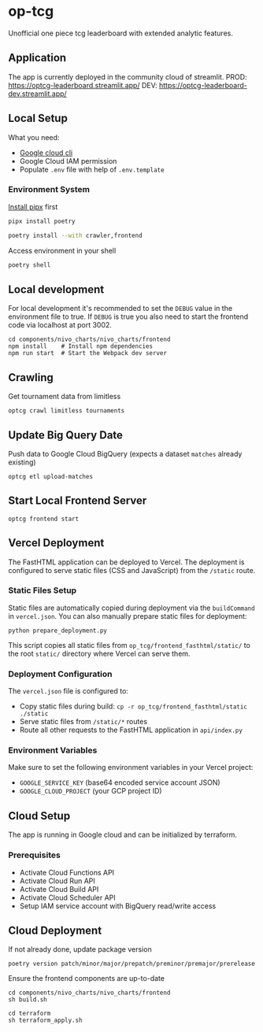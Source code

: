 # op-tcg
Unofficial one piece tcg leaderboard with extended analytic features. 

## Application
The app is currently deployed in the community cloud of streamlit.
PROD: https://optcg-leaderboard.streamlit.app/
DEV: https://optcg-leaderboard-dev.streamlit.app/

## Local Setup

What you need:
* [Google cloud cli](https://cloud.google.com/sdk/docs/install-sdk?hl=de)
* Google Cloud IAM permission
* Populate `.env` file with help of `.env.template`

### Environment System
[Install pipx](https://github.com/pypa/pipx) first
```sh
pipx install poetry
```
```sh
poetry install --with crawler,frontend
```
Access environment in your shell
```sh
poetry shell
```

## Local development
For local development it's recommended to set the `DEBUG` value in the environment file to true. 
If `DEBUG` is true you also need to start the frontend code via localhost at port 3002.
```
cd components/nivo_charts/nivo_charts/frontend
npm install    # Install npm dependencies
npm run start  # Start the Webpack dev server
```

## Crawling
Get tournament data from limitless
```
optcg crawl limitless tournaments
```


## Update Big Query Date
Push data to Google Cloud BigQuery (expects a dataset `matches` already existing)
```
optcg etl upload-matches
```


## Start Local Frontend Server
```
optcg frontend start
```

## Vercel Deployment

The FastHTML application can be deployed to Vercel. The deployment is configured to serve static files (CSS and JavaScript) from the `/static` route.

### Static Files Setup
Static files are automatically copied during deployment via the `buildCommand` in `vercel.json`. You can also manually prepare static files for deployment:

```shell
python prepare_deployment.py
```

This script copies all static files from `op_tcg/frontend_fasthtml/static/` to the root `static/` directory where Vercel can serve them.

### Deployment Configuration
The `vercel.json` file is configured to:
- Copy static files during build: `cp -r op_tcg/frontend_fasthtml/static ./static`
- Serve static files from `/static/*` routes
- Route all other requests to the FastHTML application in `api/index.py`

### Environment Variables
Make sure to set the following environment variables in your Vercel project:
- `GOOGLE_SERVICE_KEY` (base64 encoded service account JSON)
- `GOOGLE_CLOUD_PROJECT` (your GCP project ID)

## Cloud Setup
The app is running in Google cloud and can be initialized by terraform. 

### Prerequisites
* Activate Cloud Functions API
* Activate Cloud Run API
* Activate Cloud Build API 
* Activate Cloud Scheduler API 
* Setup IAM service account with BigQuery read/write access

## Cloud Deployment
If not already done, update package version
```shell
poetry version patch/minor/major/prepatch/preminor/premajor/prerelease
```
Ensure the frontend components are up-to-date
```shell
cd components/nivo_charts/nivo_charts/frontend
sh build.sh
```
```shell
cd terraform
sh terraform_apply.sh
```